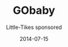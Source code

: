 ---
title: GObaby
subtitle: Little-Tikes sponsored
layout: default
modal-id: 8
date: 2014-07-15
img: HERO.jpg
img-folder: 7_GObaby
thumbnail: 7_GObaby thumbnail.jpg
alt: Better baby transport
project-date: April 2014
category: Product Design
description: Lorem ipsum dolor sit amet, usu cu alterum nominavi lobortis. At duo novum diceret. Tantas apeirian vix et, usu sanctus postulant inciderint ut, populo diceret necessitatibus in vim. Cu eum dicam feugiat noluisse.

---